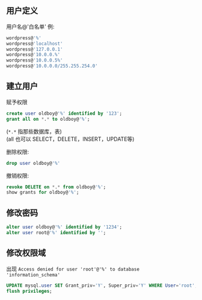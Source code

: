 ## 用户定义
用户名@'白名单'
例:
```sql
wordpress@'%'
wordpress@'localhost'
wordpress@'127.0.0.1'
wordpress@'10.0.0.%'
wordpress@'10.0.0.5%'
wordpress@'10.0.0.0/255.255.254.0'
```

## 建立用户
赋予权限
```sql
create user oldboy@'%' identified by '123';
grant all on *.* to oldboy@'%';
```
(`*.*` 指那些数据库，表)\
(all 也可以 SELECT，DELETE，INSERT，UPDATE等)

删除权限:
```sql
drop user oldboy@'%'
```

撤销权限:
```sql
revoke DELETE on *.* from oldboy@'%';
show grants for oldboy@'%';
```

## 修改密码
```sql
alter user oldboy@'%' identified by '1234';
alter user root@'%' identified by '';
```

## 修改权限域
出现 `Access denied for user 'root'@'%' to database 'information_schema'`
```sql
UPDATE mysql.user SET Grant_priv='Y', Super_priv='Y' WHERE User='root';
flush privileges;
```